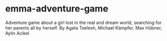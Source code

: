 # emma-adventure-game

Adventure game about a girl lost in the real and dream world, searching for her parents all by herself.
By Agata Tselesh, Michael Kämpfer, Max Hübner, Aylin Acikel